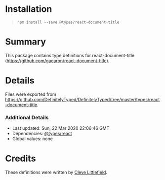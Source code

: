 # Installation
> `npm install --save @types/react-document-title`

# Summary
This package contains type definitions for react-document-title (https://github.com/gaearon/react-document-title).

# Details
Files were exported from https://github.com/DefinitelyTyped/DefinitelyTyped/tree/master/types/react-document-title.

### Additional Details
 * Last updated: Sun, 22 Mar 2020 22:06:46 GMT
 * Dependencies: [@types/react](https://npmjs.com/package/@types/react)
 * Global values: none

# Credits
These definitions were written by [Cleve Littlefield](https://github.com/cleverguy25).

